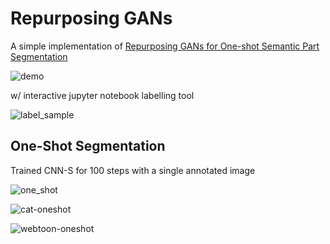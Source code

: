 # Repurposing GANs
A simple implementation of [Repurposing GANs for One-shot Semantic Part Segmentation](https://arxiv.org/abs/2103.04379) 

![demo](https://user-images.githubusercontent.com/26464535/111058929-2ba3fd00-84d5-11eb-964e-a29f374729da.gif)

w/ interactive jupyter notebook labelling tool

![label_sample](https://user-images.githubusercontent.com/26464535/111059840-d6b7b500-84db-11eb-864a-6a852f679336.jpg)


## One-Shot Segmentation

Trained CNN-S for 100 steps with a single annotated image

![one_shot](https://user-images.githubusercontent.com/26464535/111058934-35c5fb80-84d5-11eb-8142-2a6ad2e70be0.jpg)

![cat-oneshot](https://user-images.githubusercontent.com/26464535/111059843-da4b3c00-84db-11eb-865b-921d91ed3614.jpg)

![webtoon-oneshot](https://user-images.githubusercontent.com/26464535/111059326-141a4380-84d8-11eb-86cb-fa2c7d19b8d6.jpg)

